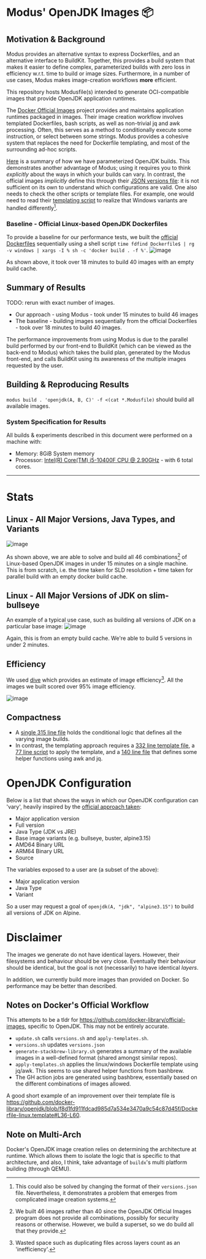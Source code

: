 # Modus' OpenJDK Images 📦

## Motivation & Background

Modus provides an alternative syntax to express Dockerfiles, and an alternative interface to BuildKit. Together, this provides a build system that makes it easier to define complex, parameterized builds with zero loss in efficiency w.r.t. time to build or image sizes. Furthermore, in a number of use cases, Modus makes image-creation workflows **more** efficient.

This repository hosts Modusfile(s) intended to generate OCI-compatible images that provide OpenJDK application runtimes. 

The [Docker Official Images](https://github.com/docker-library/official-images) project provides and maintains application runtimes packaged in images. Their image creation workflow involves templated Dockerfiles, bash scripts, as well as non-trivial jq and awk processing.
Often, this serves as a method to conditionally execute some instruction, or select between some strings. Modus provides a cohesive system that replaces the need for Dockerfile templating, and most of the surrounding ad-hoc scripts.

[Here](#openjdk-configuration) is a summary of how we have parameterized OpenJDK builds. This demonstrates another advantage of Modus; using it requires you to think *explicitly* about the ways in which your builds can vary. In contrast, the official images *implicitly* define this through their [JSON versions file](https://github.com/docker-library/openjdk/blob/master/versions.json): it is not sufficient on its own to understand which configurations are valid. One also needs to check the other scripts or template files. For example, one would need to read their [templating script](https://github.com/docker-library/openjdk/blob/master/apply-templates.sh) to realize that Windows variants are handled differently[^alt].

[^alt]: This could also be solved by changing the format of their `versions.json` file. Nevertheless, it demonstrates a problem that emerges from complicated image creation systems.

### Baseline - Official Linux-based OpenJDK Dockerfiles

To provide a baseline for our performance tests, we built the [official Dockerfiles](https://github.com/docker-library/openjdk) sequentially using a shell script `time fdfind Dockerfile$ | rg -v windows | xargs -I % sh -c 'docker build . -f %'`.
![image](https://user-images.githubusercontent.com/46009390/152375583-61cbeb04-4a4d-46ee-8e2e-f5eadc112aaa.png)

As shown above, it took over 18 minutes to build 40 images with an empty build cache.

## Summary of Results

TODO: rerun with exact number of images.

- Our approach - using Modus - took under 15 minutes to build 46 images
- The baseline - building images sequentially from the official Dockerfiles - took over 18 minutes to build 40 images.

The performance improvements from using Modus is due to the parallel build performed by our front-end to BuildKit (which can be viewed as the back-end to Modus) which takes the build plan, generated by the Modus front-end, and calls BuildKit using its awareness of the multiple images requested by the user.

## Building & Reproducing Results

`modus build . 'openjdk(A, B, C)' -f <(cat *.Modusfile)` should build all available images.

### System Specification for Results

All builds & experiments described in this document were performed on a machine with:
- Memory: 8GiB System memory
- Processor: [Intel(R) Core(TM) i5-10400F CPU @ 2.90GHz](https://www.intel.co.uk/content/www/uk/en/products/sku/199278/intel-core-i510400f-processor-12m-cache-up-to-4-30-ghz/specifications.html) - with 6 total cores.

---

# Stats

## Linux - All Major Versions, Java Types, and Variants

![image](https://user-images.githubusercontent.com/46009390/151715965-33c7e905-5e93-481b-ac26-bce68aa6c091.png)

As shown above, we are able to solve and build all 46 combinations[^46] of Linux-based OpenJDK images in under 15 minutes on a single machine.
This is from scratch, i.e. the time taken for SLD resolution + time taken for parallel build with an empty docker build cache.

[^46]: We built 46 images rather than 40 since the OpenJDK Official Images program does not provide all combinations, possibly for security reasons or otherwise. However, we build a superset, so we do build all that they provide.

## Linux - All Major Versions of JDK on slim-bullseye

An example of a typical use case, such as building all versions of JDK on a particular base image:
![image](https://user-images.githubusercontent.com/46009390/152064170-e59cba81-beac-411e-b078-1e64f5f186ed.png)

Again, this is from an empty build cache. We're able to build 5 versions in under 2 minutes.

## Efficiency

We used [dive](https://github.com/wagoodman/dive) which provides an estimate of image efficiency[^1]. All the images we built scored over 95% image efficiency.

![image](https://user-images.githubusercontent.com/46009390/151718407-ba89e8d3-f2be-4ffe-a861-8cbb211395c0.png)

[^1]: Wasted space such as duplicating files across layers count as an 'inefficiency'.

## Compactness

- A [single 315 line file](./linux.Modusfile) holds the conditional logic that defines all the varying image builds.
- In contrast, the templating approach requires a [332 line template file](https://github.com/docker-library/openjdk/blob/c6190d5cbbefd5233c190561fda803f742ae8241/Dockerfile-linux.template), a [77 line script](https://github.com/docker-library/openjdk/blob/abebf9325fea4606b9759fb3b9257ea3eef40061/apply-templates.sh) to apply the template, and a [140 line file](https://github.com/docker-library/bashbrew/blob/master/scripts/jq-template.awk) that defines some helper functions using awk and jq.

# OpenJDK Configuration

Below is a list that shows the ways in which our OpenJDK configuration can 'vary', heavily inspired by the [official approach taken](https://github.com/docker-library/openjdk):
- Major application version
- Full version
- Java Type (JDK vs JRE)
- Base image variants (e.g. bullseye, buster, alpine3.15)
- AMD64 Binary URL
- ARM64 Binary URL
- Source

The variables exposed to a user are (a subset of the above):
- Major application version
- Java Type
- Variant

So a user may request a goal of `openjdk(A, "jdk", "alpine3.15")` to build all versions of JDK on Alpine.

# Disclaimer

The images we generate do not have identical layers. However, their filesystems and behaviour should be very close. Eventually their behaviour should be identical, but the goal is not (necessarily) to have identical *layers*.

In addition, we currently build more images than provided on Docker. So performance may be better than described.

## Notes on Docker's Official Workflow

This attempts to be a tldr for https://github.com/docker-library/official-images,
specific to OpenJDK.
This may not be entirely accurate.

- `update.sh` calls `versions.sh` and `apply-templates.sh`.
- `versions.sh` updates `versions.json`
- `generate-stackbrew-library.sh` generates a summary of the available
images in a well-defined format (shared amongst similar repos).
- `apply-templates.sh` applies the linux/windows Dockerfile template using
jq/awk. This seems to use shared helper functions from bashbrew.
- The GH action jobs are generated using bashbrew, essentially based on
the different combinations of images allowed.

A good short example of an improvement over their template file is https://github.com/docker-library/openjdk/blob/f8d1fd911fdcad985d7a534e3470a9c54c87d45f/Dockerfile-linux.template#L36-L60.

## Note on Multi-Arch

Docker's OpenJDK image creation relies on determining the architecture at runtime.
Which allows them to isolate the logic that is specific to that architecture, and
also, I think, take advantage of `buildx`'s multi platform building (through QEMU).
